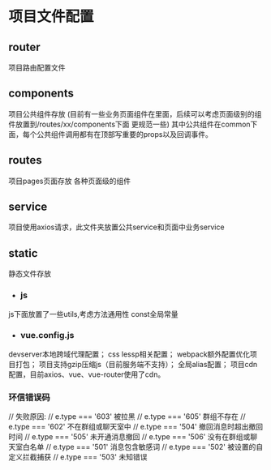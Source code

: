 # 项目文件配置

## router
项目路由配置文件

## components
项目公共组件存放 (目前有一些业务页面组件在里面，后续可以考虑页面级别的组件放置到/routes/xx/components下面 更规范一些)
其中公共组件在common下面，每个公共组件调用都有在顶部写重要的props以及回调事件。

## routes
项目pages页面存放 各种页面级的组件

## service
项目使用axios请求，此文件夹放置公共service和页面中业务service

## static
静态文件存放

- ### js
js下面放置了一些utils,考虑方法通用性
const全局常量


- ### vue.config.js
devserver本地跨域代理配置；
css lessp相关配置；
webpack额外配置优化项目打包；
项目支持gzip压缩js（目前服务端不支持）；
全局alias配置；
项目cdn配置，目前axios、vue、vue-router使用了cdn。

### 环信错误码

// 失败原因:
            // e.type === '603' 被拉黑
            // e.type === '605' 群组不存在
            // e.type === '602' 不在群组或聊天室中
            // e.type === '504' 撤回消息时超出撤回时间
            // e.type === '505' 未开通消息撤回
            // e.type === '506' 没有在群组或聊天室白名单
            // e.type === '501' 消息包含敏感词
            // e.type === '502' 被设置的自定义拦截捕获
            // e.type === '503' 未知错误
